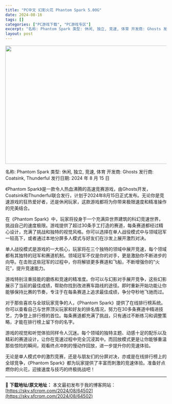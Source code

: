 ```yaml
---
title: "PC中文 幻影火花 Phantom Spark 5.00G"
date: 2024-08-16
tags: []
categories: ["PC游戏下载", "PC游戏专区"]
excerpt: "名称: Phantom Spark 类型: 休闲, 独立, 竞速, 体育 开发商: Ghosts 发行商: Coatsink, Thunderful 发行日期: 2024 年 8 月 15 日 《Phantom Spark》是一款令人热血沸腾的高速竞赛游戏，由Ghosts开发，Coatsink和Th&hellip;"
layout: post
---
```


<img class="aligncenter size-full wp-image-64503" src="https://sky.sfcrom.com/wp-content/uploads/2024/08/2024081612311272.webp" alt="" width="660" height="370" />

名称: Phantom Spark
类型: 休闲, 独立, 竞速, 体育
开发商: Ghosts
发行商: Coatsink, Thunderful
发行日期: 2024 年 8 月 15 日

《Phantom Spark》是一款令人热血沸腾的高速竞赛游戏，由Ghosts开发，Coatsink和Thunderful联合发行，计划于2024年8月15日正式发布。无论你是竞速游戏的狂热爱好者，还是休闲玩家，这款游戏都将为你带来极限速度和精准操作的完美结合。

在《Phantom Spark》中，玩家将投身于一个充满异世界建筑的科幻竞速世界，挑战自己的速度极限。游戏提供了超过30条手工打造的赛道，每条赛道都经过精心设计，充满了挑战和独特的视觉风格。你可以选择在单人战役模式中与领域冠军一较高下，或者通过本地分屏多人模式与好友们在沙发上展开激烈对决。

单人战役模式是游戏的一大核心，玩家将在三个独特的领域中展开竞速，每个领域都有其独特的冠军和赛道机制。领域冠军不仅是你的对手，更是激励你不断进步的向导。在击败这些冠军的过程中，你将解锁更多赛道和飞船，不断增强你的“火花”，提升竞速能力。

游戏特别注重技能的磨练和竞速的精准度。你可以与幻影对手展开竞争，这些幻影展示了当前的最佳成绩，帮助你找到改进赛车路线的途径。即时重新开始功能让你能够保持比赛的节奏，专注于在每条赛道上追求最佳成绩，争分夺秒地飞驰而过。

对于那些喜欢与全球玩家竞争的人，《Phantom Spark》提供了在线排行榜系统。你可以查看自己与世界顶尖玩家和好友的排名情况，努力在30多条赛道中精进技艺，力争登上排行榜的首位。每条赛道都充满了挑战，只有通过不断练习和调整策略，才能在排行榜上留下你的名字。

游戏的视觉和听觉体验同样令人沉迷。每个领域的独特主题、动感十足的配乐以及精彩的赛道设计，让你在竞速过程中完全沉浸其中。而回放模式更是让你能够重温那些惊险的瞬间，观看终点冲刺的慢动作回放，进一步提升你的竞速体验。

无论是单人模式中的激烈竞赛，还是与朋友们的分屏对决，亦或是在线排行榜上的全球竞争，《Phantom Spark》都为玩家提供了丰富而刺激的竞速体验。准备好点燃你的火花，迎接速度与技巧的终极挑战吧！

---
📖 **下载地址/原文地址：** 本文最初发布于我的博客网站：[https://sky.sfcrom.com/2024/08/64502](https://sky.sfcrom.com/2024/08/64502)
